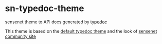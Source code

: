 # sn-typedoc-theme

sensenet theme to API docs generated by [typedoc](http://typedoc.org/)

This theme is based on the [default typedoc theme](https://github.com/TypeStrong/typedoc-default-themes) and the look of [sensenet community site](https://community.sensenet.com/)
